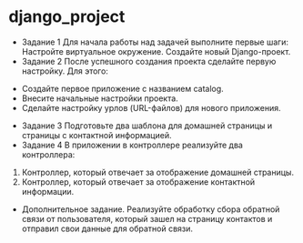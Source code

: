 # django_project
* Задание 1 Для начала работы над задачей выполните первые шаги:
Настройте виртуальное окружение.
Создайте новый Django-проект.
* Задание 2 После успешного создания проекта сделайте первую настройку. Для этого:
- Создайте первое приложение с названием catalog.
- Внесите начальные настройки проекта.
- Сделайте настройку урлов (URL-файлов) для нового приложения.
* Задание 3 Подготовьте два шаблона для домашней страницы и страницы с контактной информацией.
* Задание 4 В приложении в контроллере реализуйте два контроллера:
 1) Контроллер, который отвечает за отображение домашней страницы.
 2) Контроллер, который отвечает за отображение контактной информации.
* Дополнительное задание. Реализуйте обработку сбора обратной связи от пользователя, который зашел на страницу контактов и отправил свои данные для обратной связи.

